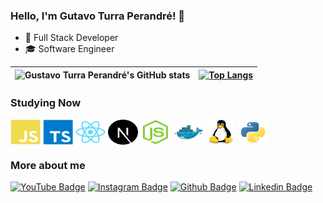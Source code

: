 ### Hello, I'm Gutavo Turra Perandré! 👋

- 💼 Full Stack Developer
- 🎓 Software Engineer

![Gustavo Turra Perandré's GitHub stats](https://github-readme-stats.vercel.app/api?username=gustavo-tp&show_icons=true&theme=tokyonight) | [![Top Langs](https://github-readme-stats.vercel.app/api/top-langs/?username=gustavo-tp&theme=tokyonight&layout=compact)](https://github.com/anuraghazra/github-readme-stats)
| :---: | :---: |

### Studying Now

<div>
  <img align="center" alt="JavaScript" height="40" width="48" src="https://raw.githubusercontent.com/devicons/devicon/master/icons/javascript/javascript-plain.svg">
  <img align="center" alt="TypeScript" height="40" width="48" src="https://raw.githubusercontent.com/devicons/devicon/master/icons/typescript/typescript-plain.svg">
  <img align="center" alt="React" height="40" width="48" src="https://raw.githubusercontent.com/devicons/devicon/master/icons/react/react-original.svg">
  <img align="center" alt="Next.js" height="40" width="48" src="https://raw.githubusercontent.com/devicons/devicon/master/icons/nextjs/nextjs-original.svg">
  <img align="center" alt="Node.js" height="40" width="48" src="https://raw.githubusercontent.com/devicons/devicon/master/icons/nodejs/nodejs-original.svg">
  <img align="center" alt="Docker" height="40" width="48" src="https://raw.githubusercontent.com/devicons/devicon/master/icons/docker/docker-original.svg">
  <img align="center" alt="Linux" height="40" width="48" src="https://raw.githubusercontent.com/devicons/devicon/master/icons/linux/linux-original.svg">
  <img align="center" alt="Python" height="40" width="48" src="https://raw.githubusercontent.com/devicons/devicon/master/icons/python/python-original.svg">
</div>

### More about me

[![YouTube Badge](https://img.shields.io/badge/YouTube-FF0000?style=for-the-badge&logo=youtube&logoColor=white)](https://www.youtube.com/channel/UCE5SutNgGUu3LYQNZMYnI1Q)
[![Instagram Badge](https://img.shields.io/badge/-Instagram-%23E4405F?style=for-the-badge&logo=instagram&logoColor=white)](https://www.instagram.com/comocodar/)
[![Github Badge](https://img.shields.io/badge/-Github-000?style=for-the-badge&logo=Github&logoColor=white&link=https://github.com/gustavo-tp)](https://github.com/gustavo-tp)
[![Linkedin Badge](https://img.shields.io/badge/-LinkedIn-blue?style=for-the-badge&logo=Linkedin&logoColor=white&link=https://www.linkedin.com/in/gustavo-t-60929b111/)](https://www.linkedin.com/in/gustavo-t-60929b111/)

<!--
**gustavo-tp/gustavo-tp** is a ✨ _special_ ✨ repository because its `README.md` (this file) appears on your GitHub profile.

Here are some ideas to get you started:

- 🔭 I’m currently working on ...
- 🌱 I’m currently learning ...
- 👯 I’m looking to collaborate on ...
- 🤔 I’m looking for help with ...
- 💬 Ask me about ...
- 📫 How to reach me: ...
- 😄 Pronouns: ...
- ⚡ Fun fact: ...
-->

